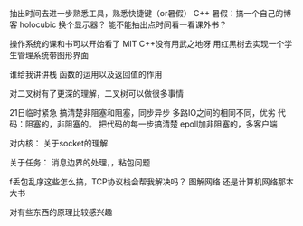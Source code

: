 抽出时间去进一步熟悉工具，熟悉快捷键（or暑假）
C++
暑假：搞一个自己的博客
    holocubic
    换个显示器？
    能不能抽出点时间看一看课外书？

操作系统的课和书可以开始看了 MIT
C++没有用武之地呀
用红黑树去实现一个学生管理系统带图形界面


谁给我讲讲栈
函数的运用以及返回值的作用

对二叉树有了更深的理解，二叉树可以做很多事情


21日临时紧急
搞清楚非阻塞和阻塞，同步异步
多路IO之间的相同不同，优劣
代码：阻塞的，非阻塞的。
把代码的每一步搞清楚
epoll加非阻塞的，多客户端

对内核：
关于socket的理解

关于任务：
消息边界的处理，，粘包问题

f丢包乱序这些怎么搞，TCP协议栈会帮我解决吗？
图解网络
还是计算机网络那本大书

对有些东西的原理比较感兴趣



